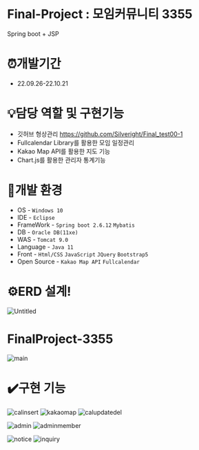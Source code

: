 # Final-Project : 모임커뮤니티 3355
Spring boot + JSP

# ⏰개발기간

* 22.09.26-22.10.21

# 💡담당 역할 및 구현기능

* 깃허브 형상관리 https://github.com/Silveright/Final_test00-1
* Fullcalendar Library를 활용한 모임 일정관리
* Kakao Map API를 활용한 지도 기능
* Chart.js를 활용한 관리자 통계기능

# 🧰개발 환경

* OS - `Windows 10`
* IDE - `Eclipse`
* FrameWork - `Spring boot 2.6.12` `Mybatis`
* DB - `Oracle DB(11xe)`
* WAS - `Tomcat 9.0`
* Language - `Java 11`
* Front - `Html/CSS` `JavaScript` `JQuery` `Bootstrap5`
* Open Source - `Kakao Map API` `Fullcalendar`


# ⚙️ERD 설계!

![Untitled](https://user-images.githubusercontent.com/100340071/203090702-3183e5bb-9f63-4fdb-aaf8-d0148a42527f.png)


# FinalProject-3355
![main](https://user-images.githubusercontent.com/100340071/203100250-6f5c1f62-abc0-4c16-be02-ed2329636005.gif)

# ✔️구현 기능
![calinsert](https://user-images.githubusercontent.com/100340071/203098891-a66fc274-f1bc-47e8-9d9a-9a87687b15b9.gif)
![kakaomap](https://user-images.githubusercontent.com/100340071/203098948-24784b74-d8f2-4543-abb9-ed026f549829.gif)
![calupdatedel](https://user-images.githubusercontent.com/100340071/203098924-2ba5ed9e-c8da-4d7d-9798-8931b35e1e7c.gif)

![admin](https://user-images.githubusercontent.com/100340071/203098996-3bb3d285-91bf-4053-aa9c-245cf9b27a2d.gif)
![adminmember](https://user-images.githubusercontent.com/100340071/203101682-1ccf7906-6b06-4c78-bae4-44fddca5fff6.gif)

![notice](https://user-images.githubusercontent.com/100340071/203102741-9d9c67b9-3bf5-4d7c-adb4-9f4c1bf43440.gif)
![inquiry](https://user-images.githubusercontent.com/100340071/203099185-5b1dad08-c4b0-4c72-92a4-5b853d3192d1.gif)


